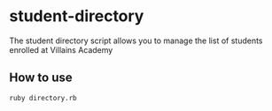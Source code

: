# student-directory #

The student directory script allows you to manage the list of students enrolled at Villains Academy

## How to use ##

```shell
ruby directory.rb
```
